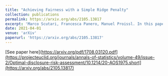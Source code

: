 ```yaml
---
title: "Achieving Fairness with a Simple Ridge Penalty"
collection: publications
permalink: https://arxiv.org/abs/2105.13817
excerpt: 'Marco Scutari, Francesca Panero, Manuel Proissl. In this paper we present a general frame- work for estimating regression models subject to a user-defined level of fairness.'
date: 2021-04-01
venue: 'arXiv'
paperurl: 'https://arxiv.org/abs/2105.13817'
---
```


[See paper here](https://arxiv.org/pdf/1708.03120.pdf](https://projecteuclid.org/journals/annals-of-statistics/volume-49/issue-2/Optimal-disclosure-risk-assessment/10.1214/20-AOS1975.short](https://arxiv.org/abs/2105.13817)
